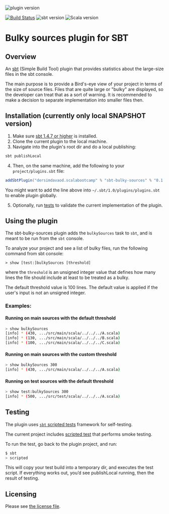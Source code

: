 ![plugin version](https://img.shields.io/static/v1?label=version&message=0.1.0-SNAPSHOT&color=brightgreen)

[![Build Status](https://travis-ci.com/dersim-davaod/sbt-bulky-sources.svg?branch=main)](https://travis-ci.com/dersim-davaod/sbt-bulky-sources)
![sbt version](https://img.shields.io/static/v1?label=sbt&message=1.4.7&color=brightgreen)
![Scala version](https://img.shields.io/static/v1?label=scala&message=2.13.4&color=brightgreen&logo=scala)

# Bulky sources plugin for SBT

## Overview

An [sbt](https://www.scala-sbt.org) (Simple Build Tool) plugin that provides statistics about the large-size files in the sbt console.

The main purpose is to provide a Bird's-eye view of your project in terms of the size of source files.
Files that are quite large or "bulky" are displayed, so the developer can treat that as a sort of warning.
It is recommended to make a decision to separate implementation into smaller files then.

## Installation (currently only local SNAPSHOT version)

1. Make sure [sbt 1.4.7 or higher](https://www.scala-sbt.org/release/docs/Setup.html) is installed.
2. Clone the current plugin to the local machine.
3. Navigate into the plugin's root dir and do a local publishing:

```bash
sbt publishLocal
```

4. Then, on the same machine, add the following to your `project/plugins.sbt` file:

```scala
addSbtPlugin("dersimdavaod.scalabootcamp" % "sbt-bulky-sources" % "0.1.0-SNAPSHOT")
```

You might want to add the line above into `~/.sbt/1.0/plugins/plugins.sbt` to enable plugin globally.

5. Optionally, run [tests](#testing) to validate the current implementation of the plugin.

## Using the plugin

The sbt-bulky-sources plugin adds the `bulkySources` task to `sbt`, and is meant to be run from the `sbt` console.

To analyze your project and see a list of bulky files, run the following command from sbt console:
```
> show [test:]bulkySources [threshold]
```

where the `threshold` is an unsigned integer value that defines how many lines the file should include at least to be treated as a bulky.

The default threshold value is 100 lines. The default value is applied if the user's input is not an unsigned integer.

### Examples:

#### Running on main sources with the default threshold

```bash
> show bulkySources
[info] * (430, .../src/main/scala/../../../A.scala)
[info] * (130, .../src/main/scala/../../../B.scala)
[info] * (100, .../src/main/scala/../../../C.scala)
```

#### Running on main sources with the custom threshold

```bash
> show bulkySources 300
[info] * (430, .../src/main/scala/../../../A.scala)
```

#### Running on test sources with the default threshold

```bash
> show test:bulkySources 300
[info] * (500, .../src/test/scala/../../../A.scala)
```

## Testing

The plugin uses [`sbt` scripted tests](https://www.scala-sbt.org/1.x/docs/Testing-sbt-plugins.html) framework for self-testing.

The current project includes [scripted test](src/sbt-test/src-bulky-sources-plugin/smoke/test) that performs smoke testing.

To run the test, go back to the plugin project, and run:

```bash
$ sbt
> scripted
```

This will copy your test build into a temporary dir, and executes the test script.
If everything works out, you’d see publishLocal running, then the result of testing.

## Licensing

Please see [the license file](LICENSE.md).

